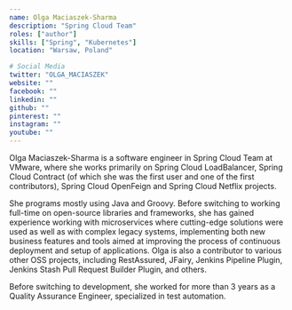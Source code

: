 ```yaml
---
name: Olga Maciaszek-Sharma
description: "Spring Cloud Team"
roles: ["author"]
skills: ["Spring", "Kubernetes"]
location: "Warsaw, Poland"

# Social Media
twitter: "OLGA_MACIASZEK"
website: ""
facebook: ""
linkedin: ""
github: ""
pinterest: ""
instagram: ""
youtube: ""
---
```

<!-- markdownlint-disable MD041-->
Olga Maciaszek-Sharma is a software engineer in Spring Cloud Team at VMware, where she works primarily on Spring Cloud LoadBalancer, Spring Cloud Contract (of which she was the first user and one of the first contributors), Spring Cloud OpenFeign and Spring Cloud Netflix projects.

<!--more-->

She programs mostly using Java and Groovy. Before switching to working full-time on open-source libraries and frameworks, she has gained experience working with microservices where cutting-edge solutions were used as well as with complex legacy systems, implementing both new business features and tools aimed at improving the process of continuous deployment and setup of applications. Olga is also a contributor to various other OSS projects, including RestAssured, JFairy, Jenkins Pipeline Plugin, Jenkins Stash Pull Request Builder Plugin, and others.

Before switching to development, she worked for more than 3 years as a Quality Assurance Engineer, specialized in test automation.
